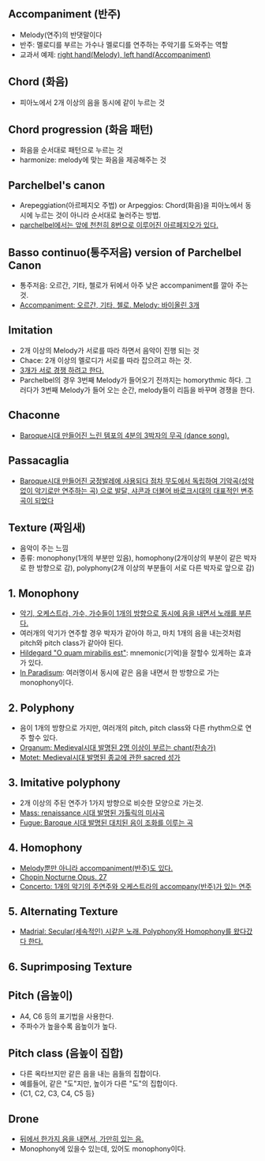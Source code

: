 ## Accompaniment (반주)
- Melody(연주)의 반댓말이다
- 반주: 멜로디를 부르는 가수나 멜로디를 연주하는 주악기를 도와주는 역할
- 교과서 예제: [right hand(Melody), left hand(Accompaniment)](https://youtu.be/WJ8RVjm49hE)

## Chord (화음)
- 피아노에서 2개 이상의 음을 동시에 같이 누르는 것

## Chord progression (화음 패턴)
- 화음을 순서대로 패턴으로 누르는 것
- harmonize: melody에 맞는 화음을 제공해주는 것

## Parchelbel's canon
- Arepeggiation(아르페지오 주법) or Arpeggios: Chord(화음)을 피아노에서 동시에 누르는 것이 아니라 순서대로 눌러주는 방법.
- [parchelbel에서는 앞에 천천히 8번으로 이루어진 아르페지오가 있다.](https://youtu.be/hOA-2hl1Vbc)

## Basso continuo(통주저음) version of Parchelbel Canon
- 통주저음: 오르간, 기타, 첼로가 뒤에서 아주 낮은 accompaniment를 깔아 주는 것.
- [Accompaniment: 오르간, 기타, 첼로. Melody: 바이올린 3개](https://youtu.be/JvNQLJ1_HQ0)

## Imitation
- 2개 이상의 Melody가 서로를 따라 하면서 음악이 진행 되는 것
- Chace: 2개 이상의 멜로디가 서로를 따라 잡으려고 하는 것.
- [3개가 서로 경쟁 하려고 한다.](https://youtu.be/h_Yn9y0BjR8)
- Parchelbel의 경우 3번째 Melody가 들어오기 전까지는 homorythmic 하다. 그러다가 3번째 Melody가 들어 오는 순간, melody들이 리듬을 바꾸며 경쟁을 한다.

## Chaconne
- [Baroque시대 만들어진 느린 템포의 4분의 3박자의 무곡 (dance song).](https://youtu.be/Na5VT9Dmsg8)

## Passacaglia
- [Baroque시대 만들어진 궁정발레에 사용되다 점차 무도에서 독립하여 기악곡(성악 없이 악기로만 연주하는 곡) 으로 발달, 샤콘과 더불어 바로크시대의 대표적인 변주곡이 되었다](https://youtu.be/lFsWb5w4a9g)

## Texture (짜임새)
- 음악이 주는 느낌
- 종류: monophony(1개의 부분만 있음), homophony(2개이상의 부분이 같은 박자로 한 방향으로 감), polyphony(2개 이상의 부분들이 서로 다른 박자로 앞으로 감)

## 1. Monophony
- [악기, 오케스트라, 가수, 가수들이 1개의 방향으로 동시에 음을 내면서 노래를 부른다.](https://youtu.be/X6vkzbSPbnc)
- 여러개의 악기가 연주할 경우 박자가 같아야 하고, 마치 1개의 음을 내는것처럼 pitch와 pitch class가 같아야 된다.
- [Hildegard "O quam mirabilis est"](https://youtu.be/G2eImlmInWA): mnemonic(기억)을 잘할수 있게하는 효과가 있다.
- [In Paradisum](https://youtu.be/gu7mM_zqapA): 여러명이서 동시에 같은 음을 내면서 한 방향으로 가는 monophony이다.

## 2. Polyphony
- 음이 1개의 방향으로 가지만, 여러개의 pitch, pitch class와 다른 rhythm으로 연주 할수 있다.
- [Organum: Medieval시대 발명된 2명 이상이 부르는 chant(찬송가)](https://youtu.be/6lxDrIn14l4)
- [Motet: Medieval시대 발명된 종교에 관한 sacred 성가](https://youtu.be/77t_bjYSDKA)

## 3. Imitative polyphony
- 2개 이상의 주된 연주가 1가지 방향으로 비슷한 모양으로 가는것.
- [Mass: renaissance 시대 발명된 가톨릭의 미사곡](https://youtu.be/usUEuuUcaSg)
- [Fugue: Baroque 시대 발명된 대치된 음이 조화를 이루는 곡](https://youtu.be/0SD2NmWsi-0)

## 4. Homophony
- [Melody뿐만 아니라 accompaniment(반주)도 있다.](https://youtu.be/fX7-r-12f5I)
- [Chopin Nocturne Opus. 27](https://youtu.be/WJ8RVjm49hE)
- [Concerto: 1개의 악기의 주연주와 오케스트라의 accompany(반주)가 있는 연주](https://youtu.be/DtwTew1ogB8)

## 5. Alternating Texture
- [Madrial: Secular(세속적인) 시같은 노래. Polyphony와 Homophony를 왔다갔다 한다.](https://youtu.be/x5sF28RN5r0)

## 6. Suprimposing Texture



## Pitch (음높이)
- A4, C6 등의 표기법을 사용한다.
- 주파수가 높을수록 음높이가 높다.

## Pitch class (음높이 집합)
- 다른 옥타브지만 같은 음을 내는 음들의 집합이다.
- 예를들어, 같은 "도"지만, 높이가 다른 "도"의 집합이다.
- {C1, C2, C3, C4, C5 등}

## Drone
- [뒤에서 한가지 음을 내면서, 가만히 있는 음.](https://youtu.be/BpmMeIQywYc)
- Monophony에 있을수 있는데, 있어도 monophony이다.